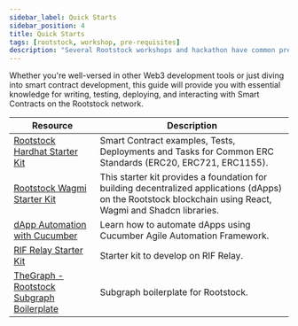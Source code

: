 ```yaml
---
sidebar_label: Quick Starts
sidebar_position: 4
title: Quick Starts
tags: [rootstock, workshop, pre-requisites]
description: "Several Rootstock workshops and hackathon have common pre-requisites that you will need to have set up or configured on your system before proceeding."
---
```


Whether you're well-versed in other Web3 development tools or just diving into smart contract development, this guide will provide you with essential knowledge for writing, testing, deploying, and interacting with Smart Contracts on the Rootstock network.

| Resource                                                       | Description                                                                                    |
| ----------------------------------------------------------- | ---------------------------------------------------------------------------------------------- |
| [Rootstock Hardhat Starter Kit](/developers/quickstart/) | Smart Contract examples, Tests, Deployments and Tasks for Common ERC Standards (ERC20, ERC721, ERC1155).|
| [Rootstock Wagmi Starter Kit](/developers/quickstart/) | This starter kit provides a foundation for building decentralized applications (dApps) on the Rootstock blockchain using React, Wagmi and Shadcn libraries.|
| [dApp Automation with Cucumber](/developers/quickstart/dapp-automation-cucumber/) | Learn how to automate dApps using Cucumber Agile Automation Framework.|
| [RIF Relay Starter Kit](/developers/quickstart/) | Starter kit to develop on RIF Relay.|
| [TheGraph - Rootstock Subgraph Boilerplate](/developers/quickstart/) | Subgraph boilerplate for Rootstock. |
